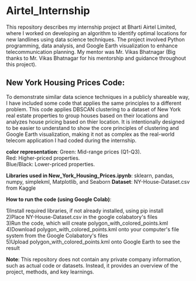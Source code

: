 # Airtel_Internship

This repository describes my internship project at Bharti Airtel Limited, where I worked on developing an algorithm to identify optimal locations for new landlines using data science techniques. The project involved Python programming, data analysis, and Google Earth visualization to enhance telecommunication planning. My mentor was Mr. Vikas Bhatnagar (Big thanks to Mr. Vikas Bhatnagar for his mentorship and guidance throughout this project).



## New York Housing Prices Code:
To demonstrate similar data science techniques in a publicly shareable way, I have included some code that applies the same principles to a different problem.
This code applies DBSCAN clustering to a dataset of New York real estate properties to group houses based on their locations and analyzes house pricing based on thier location.
It is intentionally designed to be easier to understand to show the core principles of clustering and Google Earth visualization, making it not as complex as the real-world telecom application I had coded during the internship.


**color representation**:
Green: Mid-range prices (Q1-Q3).  
Red: Higher-priced properties.   
Blue/Black: Lower-priced properties.   


**Libraries used in New_York_Housing_Prices.ipynb**: sklearn, pandas, numpy, simplekml, Matplotlib, and Seaborn
**Dataset**: NY-House-Dataset.csv from Kaggle


**How to run the code (using Google Colab)**:

1)Install required libraries, if not already installed, using pip install  
2)Place NY-House-Dataset.csv in the google colabatory's files  
3)Run the code, which will create polygon_with_colored_points.kml  
4)Download polygon_with_colored_points.kml onto your computer's file system from the Google Colabatory's files  
5)Upload polygon_with_colored_points.kml onto Google Earth to see the result  

**Note**: This repository does not contain any private company information, such as actual code or datasets. Instead, it provides an overview of the project, methods, and key learnings.
